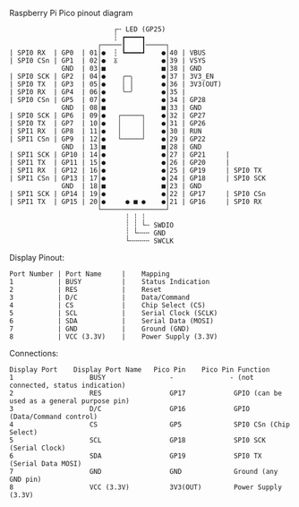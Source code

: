 Raspberry Pi Pico pinout diagram

                              ┌╌ LED (GP25)
                              ┆ ┏━━━━┓          
                          ┌─────┃    ┃─────┐
    | SPI0 RX  | GP0  | 01│●  ┆ ┗━━━━┛    ●│40 | VBUS
    | SPI0 CSn | GP1  | 02│●  ⏄           ●│39 | VSYS
                 GND  | 03│■              ■│38 | GND
    | SPI0 SCK | GP2  | 04│●    ╭─╮       ●│37 | 3V3_EN
    | SPI0 TX  | GP3  | 05│●    │ │       ●│36 | 3V3(OUT)
    | SPI0 RX  | GP4  | 06│●    ╰─╯       ●│35 |
    | SPI0 CSn | GP5  | 07│●              ●│34 | GP28
                 GND  | 08│■              ■│33 | GND
    | SPI0 SCK | GP6  | 09│●   ┌─────┐    ●│32 | GP27
    | SPI0 TX  | GP7  | 10│●   │     │    ●│31 | GP26
    | SPI1 RX  | GP8  | 11│●   │     │    ●│30 | RUN
    | SPI1 CSn | GP9  | 12│●   └─────┘    ●│29 | GP22
                 GND  | 13│■              ■│28 | GND
    | SPI1 SCK | GP10 | 14│●              ●│27 | GP21     |
    | SPI1 TX  | GP11 | 15│●              ●│26 | GP20     |
    | SPI1 RX  | GP12 | 16│●              ●│25 | GP19     | SPI0 TX
    | SPI1 CSn | GP13 | 17│●              ●│24 | GP18     | SPI0 SCK
                 GND  | 18│■              ■│23 | GND
    | SPI1 SCK | GP14 | 19│●              ●│22 | GP17     | SPI0 CSn
    | SPI1 TX  | GP15 | 20│●     ● ■ ●    ●│21 | GP16     | SPI0 RX
                          └────────────────┘
                                 ┆ ┆ ┆
                                 ┆ ┆ └╌ SWDIO
                                 ┆ └╌╌╌ GND
                                 └╌╌╌╌╌ SWCLK

Display Pinout:

    Port Number	| Port Name	    |    Mapping
    1	        | BUSY	        |    Status Indication
    2	        | RES	        |    Reset
    3	        | D/C	        |    Data/Command
    4	        | CS	        |    Chip Select (CS)
    5	        | SCL	        |    Serial Clock (SCLK)
    6	        | SDA	        |    Serial Data (MOSI)
    7	        | GND	        |    Ground (GND)
    8	        | VCC (3.3V)	|    Power Supply (3.3V)

Connections:

    Display Port	Display Port Name	Pico Pin	Pico Pin Function
    1	                BUSY	            -	           - (not connected, status indication)
    2	                RES	                GP17	        GPIO (can be used as a general purpose pin)
    3	                D/C	                GP16	        GPIO (Data/Command control)
    4	                CS	                GP5	            SPI0 CSn (Chip Select)
    5	                SCL	                GP18	        SPI0 SCK (Serial Clock)
    6	                SDA	                GP19	        SPI0 TX (Serial Data MOSI)
    7	                GND	                GND	            Ground (any GND pin)
    8	                VCC (3.3V)	        3V3(OUT)	    Power Supply (3.3V)

